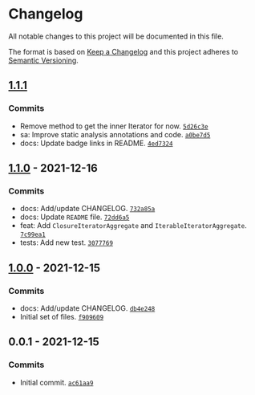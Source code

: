 # Changelog

All notable changes to this project will be documented in this file.

The format is based on [Keep a Changelog](https://keepachangelog.com/en/1.0.0/)
and this project adheres to [Semantic Versioning](https://semver.org/spec/v2.0.0.html).

## [1.1.1](https://github.com/loophp/iterators/compare/1.1.0...1.1.1)

### Commits

- Remove method to get the inner Iterator for now. [`5d26c3e`](https://github.com/loophp/iterators/commit/5d26c3e7b153ca895ceb997f9993e47d4f1ea000)
- sa: Improve static analysis annotations and code. [`a0be7d5`](https://github.com/loophp/iterators/commit/a0be7d555b0b5c2cf9f432b49721e60224507913)
- docs: Update badge links in README. [`4ed7324`](https://github.com/loophp/iterators/commit/4ed73248519fb357e397c6425f0b7df5516bb29a)

## [1.1.0](https://github.com/loophp/iterators/compare/1.0.0...1.1.0) - 2021-12-16

### Commits

- docs: Add/update CHANGELOG. [`732a85a`](https://github.com/loophp/iterators/commit/732a85a40a47b114763b99b614809cf300d22db6)
- docs: Update `README` file. [`72dd6a5`](https://github.com/loophp/iterators/commit/72dd6a51a2c74dd5870d53995665e6fd3cfa1298)
- feat: Add `ClosureIteratorAggregate` and `IterableIteratorAggregate`. [`7c99ea1`](https://github.com/loophp/iterators/commit/7c99ea1c962e3dbd533803b9d502ccfb584b9968)
- tests: Add new test. [`3077769`](https://github.com/loophp/iterators/commit/3077769ff96566d11554b606dfc48d9c44d71b88)

## [1.0.0](https://github.com/loophp/iterators/compare/0.0.1...1.0.0) - 2021-12-15

### Commits

- docs: Add/update CHANGELOG. [`db4e248`](https://github.com/loophp/iterators/commit/db4e248cb82e74d0e07005f9a9f41f3c95ddf42b)
- Initial set of files. [`f909609`](https://github.com/loophp/iterators/commit/f9096092df23de3eccf86f6cf61eb83f8e5b2d77)

## 0.0.1 - 2021-12-15

### Commits

- Initial commit. [`ac61aa9`](https://github.com/loophp/iterators/commit/ac61aa98ed97418835beb969f515018c8e85a573)
